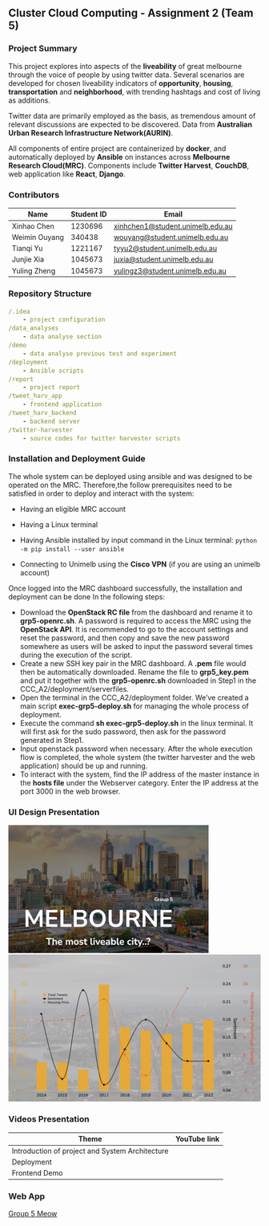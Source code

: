 ## Cluster Cloud Computing - Assignment 2 (Team 5)

### Project Summary

This project explores into aspects of the **liveability** of great melbourne through the voice of people by using twitter data. Several scenarios are developed for chosen liveability indicators of **opportunity**, **housing**, **transportation** and **neighborhood**, with trending hashtags and cost of living as additions.



Twitter data are primarily employed as the basis, as tremendous amount of relevant discussions are expected to be discovered. Data from **Australian Urban Research Infrastructure Network(AURIN)**. 



All components of entire project are containerized by **docker**, and automatically deployed by **Ansible** on instances across **Melbourne Research Cloud(MRC)**. Components include **Twitter Harvest**, **CouchDB**, web application like **React**, **Django**.





### Contributors

| Name          | Student ID | Email                                                        |
| ------------- | ---------- | ------------------------------------------------------------ |
| Xinhao Chen   | 1230696    | [xinhchen1@student.unimelb.edu.au](mailto:xinhchen1@student.unimelb.edu.au) |
| Weimin Ouyang | 340438     | [wouyang@student.unimelb.edu.au](mailto:wouyang@student.unimelb.edu.au) |
| Tianqi Yu     | 1221167    | [tyyu2@student.unimelb.edu.au](mailto:tyyu2@student.unimelb.edu.au) |
| Junjie Xia    | 1045673    | [juxia@student.unimelb.edu.au](mailto:juxia@student.unimelb.edu.au) |
| Yuling Zheng  | 1045673    | [yulingz3@student.unimelb.edu.au](mailto:yulingz3@student.unimelb.edu.au) |



### Repository Structure

```yaml
/.idea
    - project configuration 
/data_analyses
    - data analyse section
/demo
    - data analyse previous test and experiment
/deployment
    - Ansible scripts
/report
    - project report
/tweet_harv_app
    - frontend application
/tweet_harv_backend
    - backend server
/twitter-harvester
    - source codes for twitter harvester scripts

```



### Installation and Deployment Guide

The whole system can be deployed using ansible and was designed to be operated on the MRC. Therefore,the follow prerequisites need to be satisfied in order to deploy and interact with the system:

- Having an eligible MRC account

- Having a Linux terminal

- Having Ansible installed by input command in the Linux terminal: ```python -m pip install --user ansible```



- Connecting to Unimelb using the **Cisco VPN** (if you are using an unimelb account)



Once logged into the MRC dashboard successfully, the installation and deployment can be done In the following steps:

- Download the **OpenStack RC file** from the dashboard and rename it to **grp5-openrc.sh**. A password is required to access the MRC using the **OpenStack API**. It is recommended to go to the account settings and reset the password, and then copy and save the new password somewhere as users will be asked to input the password several times during the execution of the script.
- Create a new SSH key pair in the MRC dashboard. A **.pem** file would then be automatically downloaded. Rename the file to **grp5_key.pem** and put it together with the **grp5-openrc.sh** downloaded in Step1 in the CCC_A2/deployment/serverfiles.
- Open the terminal in the CCC_A2/deployment folder. We’ve created a main script **exec-grp5-deploy.sh** for managing the whole process of deployment.
- Execute the command **sh exec-grp5-deploy.sh** in the linux terminal. It will first ask for the sudo password, then ask for the password generated in Step1.
- Input openstack password when necessary. After the whole execution flow is completed, the whole system (the twitter harvester and the web application) should be up and running.
- To interact with the system, find the IP address of the master instance in the **hosts file** under the Webserver category. Enter the IP address at the port 3000 in the web browser.

### UI Design Presentation

<!-- <img src="https://github.com/CCC-Team5/CCC_A2/blob/main/1.jpg" alt="theme" style="zoom:20%;" />
<img src="https://github.com/CCC-Team5/CCC_A2/blob/main/2.jpg" alt="chart" style="zoom:24%;" /> -->
<img src="https://github.com/CCC-Team5/CCC_A2/blob/main/1.jpg" alt="theme" width="400" /><img src="https://github.com/CCC-Team5/CCC_A2/blob/main/2.jpg" alt="chart" width="600" />

### Videos Presentation

| Theme                                           | YouTube link |
| ----------------------------------------------- | ------------ |
| Introduction of project and System Architecture |              |
| Deployment                                      |              |
| Frontend Demo                                   |              |



### Web App

[Group 5 Meow](http://172.26.134.129:3000/)





